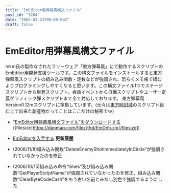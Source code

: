 ```yaml
---
title: "EmEditor用弾幕風構文ファイル"
post_id: "3264"
date: "2005-03-23T00:00:00Z"
draft: false
---
```


# EmEditor用弾幕風構文ファイル

mkm氏の製作なされたフリーウェア「東方弾幕風」にて動作するスクリプトのEmEditor用開発支援ツールです。この構文ファイルをインストールすると東方弾幕風スクリプトの組み込み関数・定数などが強調され、恐らくメモ帳で組むよりプログラミングしやすくなると思います。この構文ファイル1つでステージスクリプトから単発スクリプト、会話イベントから自機スクリプトやユーザー定義グラフィック弾スクリプトまで全て対応しております。  東方弾幕風Version0.12mスクリプトに準拠しています。(元々は[東方時封城](/!/thA/)のスクリプト組む上で出来た副産物だってことはここだけの秘密でｗ) 

  * “[EmEditor用弾幕風構文ファイル”をダウンロードする](/filez/thd/EmDnh.zip) ([filesize]https://danmaq.com/filez/thd/EmDnh.zip[/filesize])
  * [EmEditorを入手する](http://www.emurasoft.com/jp/)
**更新履歴**

  * (2006/11/8)組み込み関数“DeleteEnemyShotImmediatelyInCircle”が強調されていなかったのを修正
  * (2006/10/15)組み込み命令“times”及び組み込み関数“GetPlayerScriptName”が強調されていなかったのを修正、組み込み関数“ClearByteCodeCash”をもう古い名前とみなし別色で強調するようにした
